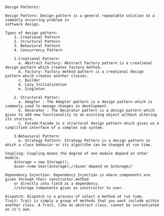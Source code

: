     Design Patterns:
    
    Design Pattern: Design pattern is a general repeatable solution to a commonly occurring problem in
    software design.
    
    Types of design pattern:
        1. Creational Pattern
        2. Structural Pattern
        3. Behavioral Pattern
        4. Concurrency Pattern
      
        1.Creational Pattern:
          a. Abstract Factory: Abstract Factory pattern is a creational design pattern which creates factory method.
          b. Factory: Factory method pattern is a creational design pattern which creates another classes.
          c. Builder
          d. Lazy Initialization
          e. Singleton
      
        2. Structural Patter:
          a. Adapter : The Adapter pattern is a design pattern which is commonly used to manage changes in development.
          b. Decorator : The Decorator pattern is a design pattern which gives to add new functionality to an existing object without altering its stucture.
          c. Facade:Facade is a structural design pattern which gives us a simplified interface of a complex sub system.
          
        3.Behavioral Pattern:
          a. Strategy Pattern: Strategy Pattern is a design pattern in which a class behavior or its algorithm can be changed at run time.
      
    Coupling: Coupling means the degree of one module depend on other module.
      	$storage = new Storage();
      	$user->new User($storage);//$user depend on $storage//
      	
    Dependency Injection: Dependency Injection is where components are given through their constructor,method
        or directly into field as a dependency.
      	//storage components gives as constructor to user.
      	
    Dispatch: Dispatch is a process of select a method at run time.
	Trait: Trait is simply a group of methods that you want include within another class. A Trait, like an abstract class, cannot be instantiated on it’s own.
